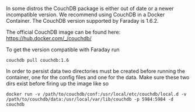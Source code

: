 In some distros the CouchDB package is either out of date or a newer incompatible version. We recommend using CouchDB in a Docker Container. The CouchDB version supported by Faraday is 1.6.2.

The official CouchDB image can be found here: https://hub.docker.com/_/couchdb/

To get the version compatible with Faraday run

```
couchdb pull couchdb:1.6
```

In order to persist data two directories must be created before running the container, one for the config files and one for the data. Make sure these two dirs exist before firing up the image like so

```
docker run -v /path/to/couchdb/conf:/usr/local/etc/couchdb/local.d -v /path/to/couchdb/data:/usr/local/var/lib/couchdb -p 5984:5984 -d couchdb
```